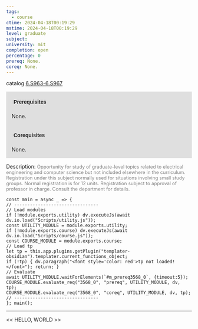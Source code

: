 ```yaml
---
tags:
  - course
ctime: 2024-04-18T00:19:29
mstime: 2024-04-18T00:19:29
level: graduate
subject: 
university: mit
completion: open
percentage: 0
prereq: None.
coreq: None.
---
```


catalog [6.S963-6.S967](http://student.mit.edu/catalog/m6e.html#6.S967)

<span style="display: block; padding: 15px; background-color: rgb(100, 100, 100, 0.2);"><font id="m_prereq3568_0" style="display: block; font-family: Arial, sans-serif; font-weight: bold; padding: 5px">Prerequisites</font><br><span id="prereq3568_0">None.</span></span>
<span style="display: block; padding: 15px; background-color: rgb(100, 100, 100, 0.2);"><font id="m_coreq3568_0" style="display: block; font-family: Arial, sans-serif; font-weight: bold; padding: 5px">Corequisites</font><br><span id="coreq3568_0">None.</span></span>

<font style="">Description:</font>
<font style="color: grey; font-size: 0.8rem;">Opportunity for study of graduate-level topics related to electrical engineering and computer science but not included elsewhere in the curriculum. Registration under this subject normally used for situations involving small study groups. Normal registration is for 12 units. Registration subject to approval of professor in charge.  Consult the department for details.</font>

```dataviewjs
const main = async _ => {
// --------------------------------
// Load modules
if (!module.exports.utility) dv.executeJs(await dv.io.load("Scripts/utility.js"));
const UTILITY_MODULE = module.exports.utility;
if (!module.exports.course) dv.executeJs(await dv.io.load("Scripts/course.js"));
const COURSE_MODULE = module.exports.course;
// Load tp
let tp = this.app.plugins.getPlugin("templater-obsidian").templater.current_functions_object;
if (!tp) { dv.paragraph("<font style='color: red'>tp not loaded!</font>"); return; }
// Evaluate
await UTILITY_MODULE.waitForElements(`#m_prereq3568_0`, {timeout:5});
COURSE_MODULE.evaluate_req("3568_0", "prereq", UTILITY_MODULE, dv, tp);
COURSE_MODULE.evaluate_req("3568_0", "coreq", UTILITY_MODULE, dv, tp);
// --------------------------------
}; main();
```

---

<< HELLO, WORLD >>

